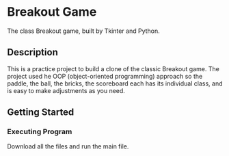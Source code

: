 # Breakout Game

The class Breakout game, built by Tkinter and Python.

## Description

This is a practice project to build a clone of the classic Breakout game. The project used he OOP (object-oriented programming) approach so the paddle, the ball, the bricks, the scoreboard each has its individual class, and is easy to make adjustments as you need. 

## Getting Started

### Executing Program

Download all the files and run the main file.
